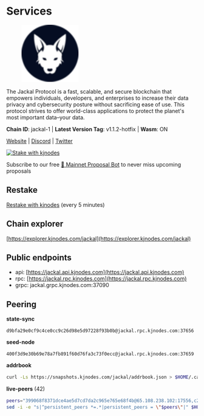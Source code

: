 # Services

<figure><img src="https://raw.githubusercontent.com/kj89/cosmos-images/main/logos/jackal.png" width="150" alt=""><figcaption></figcaption></figure>

The Jackal Protocol is a fast, scalable, and secure blockchain that empowers  individuals, developers, and enterprises to increase their data privacy and  cybersecurity posture without sacrificing ease of use. This protocol strives  to offer world-class applications to protect the planet's most important data–your data.

**Chain ID**: jackal-1 | **Latest Version Tag**: v1.1.2-hotfix | **Wasm**: ON

[Website](https://jackalprotocol.com) | [Discord](https://discord.com/invite/5GKym3p6rj) | [Twitter](https://twitter.com/Jackal_Protocol)

[![Stake with kjnodes](https://i.ibb.co/cr44Q8j/button-stake-with-kjnodes.png)](https://restake.app/jackal/jklvaloper1tr3wm3mdkz0tda6t7vavqnn7fe2g4un0f67xmt)

Subscribe to our free [🤖 Mainnet Proposal Bot](https://t.me/kjnodes_proposal_bot) to never miss upcoming proposals

## Restake

[Restake with kjnodes](https://restake.app/jackal/jklvaloper1tr3wm3mdkz0tda6t7vavqnn7fe2g4un0f67xmt) (every 5 minutes)
## Chain explorer
[https://explorer.kjnodes.com/jackal](https://explorer.kjnodes.com/jackal)

## Public endpoints

* api: [https://jackal.api.kjnodes.com](https://jackal.api.kjnodes.com)
* rpc: [https://jackal.rpc.kjnodes.com](https://jackal.rpc.kjnodes.com)
* grpc: jackal.grpc.kjnodes.com:37090

## Peering

**state-sync**

```text
d9bfa29e0cf9c4ce0cc9c26d98e5d97228f93b0b@jackal.rpc.kjnodes.com:37656
```

**seed-node**

```text
400f3d9e30b69e78a7fb891f60d76fa3c73f0ecc@jackal.rpc.kjnodes.com:37659
```

**addrbook**
```bash
curl -Ls https://snapshots.kjnodes.com/jackal/addrbook.json > $HOME/.canine/config/addrbook.json
```

**live-peers** (42)
```bash
peers="399068f8371dce4ae5d7cd7da2c965e765e68f4b@65.108.238.102:17556,c2842c76779913e05fa4256e3caab852e1782951@202.61.194.254:60756,ad8afbc89ac64db1ee99fdd904cbd48876d44b7d@195.3.222.240:26256,9bcaee1ad957fa75f60a6dd9d8870e53220794a9@104.37.187.214:60756,ac6e9b3fc2d18f51aa8d6f98bae9e05acfac97e1@217.131.118.88:26656,d9bfa29e0cf9c4ce0cc9c26d98e5d97228f93b0b@65.109.88.38:37656,ebc272824924ea1a27ea3183dd0b9ba713494f83@95.214.55.198:26906,11c23c5341d0ac69f9ebb3be9afa7fe0e134ece0@94.79.54.137:28656,2a55d2e6cc5fa2dda8a484ab7d00f77f076d237f@141.95.47.216:26656,0985977a794b298e7ef990fe344d572c60c453b1@172.105.72.158:26656,ff94a29e02de8369faf37c76d3c97684bbd51bd6@185.16.38.165:17556,dd3cab79ffae0aed4f519503b66e9403c69eeb14@85.237.193.101:25565,f42498ca4d9e62f95115f04ae18fa5ec1c1487f1@65.108.141.109:18656,46d4495643f2579573a61e181a88de3b8f0acc4f@2.139.23.24:36656,80cc4b90a546a138a480642dd5ce0fcf65ba2d8c@65.108.41.172:29956,ecb163fca7436befa3a5694a7d558e89d3f04b2c@65.109.29.150:17656,039a1c4f438c1ecc2dd901e7316d16fdafadfdab@104.193.254.36:27656,7751d16cfa48da0a5bea6f40e9bcc386b4c76c50@51.89.7.184:26638,dbec14a10d43c25d77ee9987a985652fa4e6344a@131.153.59.6:26656,7574e0ab179fc6cc47ac89284f4641790218540e@18.163.165.245:26626,159834da1073b793a9f6730841d827802051ed75@198.244.178.213:26656,173c43436e2287f3660c344a5fd2386da4a61968@65.109.92.241:11126,e0740626622af6f64c5c71cc8a2723bfc7eedf66@99.241.52.117:26456,68b81df146d915f599775a18953bbefbd49d024a@193.70.33.64:17556,dd7e72f0a71476e51c0a601a40d6fc02a1ae1a95@65.108.6.45:60856,8be44995ab4eeafcde6e0a9e196c40d483ef6d2a@51.81.155.97:10556,18024b5aa828f3ce745d157ac00b3b054a4e18a1@213.239.207.175:41656,a2afb42b65da7013eca54778ce01dfb877c2a82a@154.12.227.132:37656,6852add4eaa027707a6000c78ea9e7cde81b058f@18.118.26.4:26656,24d557203af1734d8a9e94d1819f0920ee66845c@185.252.235.83:27656,519f2b648a2a8794ac33b195f39b6d836e09f8f2@131.153.154.13:26656,fc905fe58d36875a833202ce53759d0ae6c11435@141.95.65.26:48656,289c3e984194ac2ccaa74e201147010648e90970@195.3.223.108:26656,588e509e3a8c1dc4ba938779bf569cd9f6f0f4be@212.23.222.109:26256,ee2ef67b49cbc7b4af7ff0b7321870a5d9ae69a5@65.108.138.80:17556,0faa7f1099de2e02deebe09fcb52863056333265@144.202.72.17:26616,26b6255375a592c3b0664bd474a6975f468c3785@88.99.164.158:11126,a79da224ad9d4501dbf1d547986ebec55d56b951@135.181.128.114:17556,b3f167a06a8691d738de5fff2b3ba65053e0787d@65.21.183.76:26656,3ebc427c4aea796e7eea5551e8bca74a7734fe52@96.73.27.73:26656,7adbbe1a5f867a0befcf1fd94f395dd8257d718f@73.40.151.121:15656,39b55b1c49ad0994bbead006be40d9c84b0bf2d4@78.107.253.133:28656"
sed -i -e "s|^persistent_peers *=.*|persistent_peers = \"$peers\"|" $HOME/.canine/config/config.toml
```
